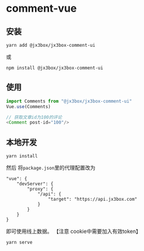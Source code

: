 # comment-vue

## 安装
```
yarn add @jx3box/jx3box-comment-ui
```
或
```
npm install @jx3box/jx3box-comment-ui
```

## 使用


```javascript
import Comments from "@jx3box/jx3box-comment-ui"
Vue.use(Comments)

// 获取文章id为100的评论
<Comment post-id="100"/>
```


## 本地开发

```
yarn install
```

然后 将`package.json`里的代理配置改为

```
"vue": {
    "devServer": {
        "proxy": {
            "/api": {
                "target": "https://api.jx3box.com"
            }
        }
    }
}
```

即可使用线上数据。 【注意 cookie中需要加入有效token】


```
yarn serve
```